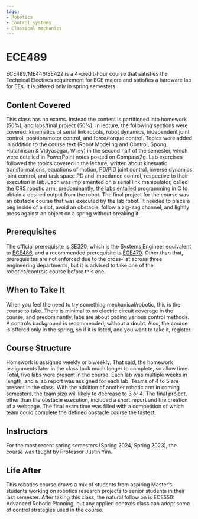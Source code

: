 ```yaml
---
tags:
- Robotics
- Control systems
- Classical mechanics
---
```


# ECE489

ECE489/ME446/SE422 is a 4-credit-hour course that satisfies the Technical Electives requirement for ECE majors and satisfies a hardware lab for EEs. It is offered only in spring semesters.

## Content Covered

This class has no exams. Instead the content is partitioned into homework (50%), and labs/final project (50%). In lecture, the following sections were covered: kinematics of serial link robots, robot dynamics, independent joint control, position/motor control, and force/torque control. Topics were added in addition to the course text (Robot Modeling and Control, Spong, Hutchinson & Vidyasagar, Wiley) in the second half of the semester, which were detailed in PowerPoint notes posted on Compass2g. Lab exercises followed the topics covered in the lecture, written about kinematic transformations, equations of motion, PD/PID joint control, inverse dynamics joint control, and task space PD and impedance control, respective to their execution in lab. Each was implemented on a serial link manipulator, called the CRS robotic arm; predominantly, the labs entailed programming in C to obtain a desired output from the robot. The final project for the course was an obstacle course that was executed by the lab robot. It needed to place a peg inside of a slot, avoid an obstacle, follow a zig-zag channel, and lightly press against an object on a spring without breaking it.

## Prerequisites

The official prerequisite is SE320, which is the Systems Engineer equivalent to [ECE486](ECE486.md), and a recommended prerequisite is [ECE470](ECE470.md). Other than that, prerequisites are not enforced due to the cross-list across three engineering departments, but it is advised to take one of the robotics/controls course before this one.

## When to Take It

When you feel the need to try something mechanical/robotic, this is the course to take. There is minimal to no electric circuit coverage in the course, and predominantly, labs are about coding various control methods. A controls background is recommended, without a doubt. Also, the course is offered only in the spring, so if it is listed, and you want to take it, register.

## Course Structure

Homework is assigned weekly or biweekly. That said, the homework assignments later in the class took much longer to complete, so allow time. Total, five labs were present in the course. Each lab was multiple weeks in length, and a lab report was assigned for each lab. Teams of 4 to 5 are present in the class. With the addition of another robotic arm in coming semesters, the team size will likely to decrease to 3 or 4. The final project, other than the obstacle execution, included a short report and the creation of a webpage. The final exam time was filled with a competition of which team could complete the defined obstacle course the fastest.

## Instructors

For the most recent spring semesters (Spring 2024, Spring 2023), the course was taught by Professor Justin Yim.

[comment]: # (## Course Tips)

## Life After

This robotics course draws a mix of students from aspiring Master’s students working on robotics research projects to senior students in their last semester. After taking this class, the natural follow on is ECE550: Advanced Robotic Planning, but any applied controls class can adopt some of control strategies used in the course.

[comment]: # (## Infamous Topics)